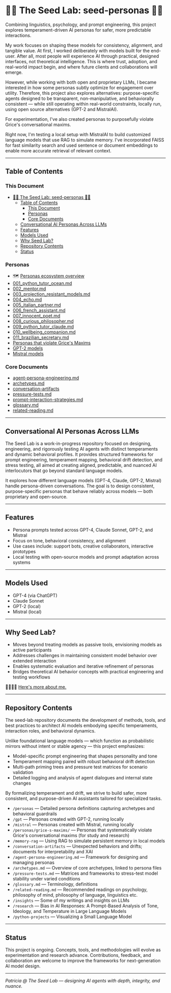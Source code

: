 # 👩‍🎨 The Seed Lab: seed-personas 👷‍♀️

Combining linguistics, psychology, and prompt engineering, this project explores temperament-driven AI personas for safer, more predictable interactions.

My work focuses on shaping these models for consistency, alignment, and tangible value. At first, I worked deliberately with models built for the end-user. After all, most people will experience AI through practical, designed interfaces, not theoretical intelligence. This is where trust, adoption, and real-world impact begin, and where future clients and collaborations will emerge.

However, while working with both open and proprietary LLMs, I became interested in how some personas subtly optimize for engagement over utility. Therefore, this project also explores alternatives: purpose-specific agents designed to be transparent, non-manipulative, and behaviorally consistent — while still operating within real-world constraints, locally run, using open source alternatives (GPT-2 and MistralAI).

For experimentation, I've also created personas to purposefully violate Grice's conversational maxims.

Right now, I'm testing a local setup with MistralAI to build customized language models that use RAG to simulate memory. I've incorporated FAISS for fast similarity search and used sentence or document embeddings to enable more accurate retrieval of relevant context.

---

## Table of Contents

### This Document

- [👩‍🎨 The Seed Lab: seed-personas 👷‍♀️](#-the-seed-lab-seed-personas-️)
  - [Table of Contents](#table-of-contents)
    - [This Document](#this-document)
    - [Personas](#personas)
    - [Core Documents](#core-documents)
  - [Conversational AI Personas Across LLMs](#conversational-ai-personas-across-llms)
  - [Features](#features)
  - [Models Used](#models-used)
  - [Why Seed Lab?](#why-seed-lab)
  - [Repository Contents](#repository-contents)
  - [Status](#status)

### Personas

- 🗺️ [Personas ecosystem overview](llm-society.md)
- [001_python_tutor_ocean.md](personas/001_python_tutor_ocean.md)
- [002_mentor.md](personas/002_mentor.md)
- [003_projection_resistant_models.md](personas/003_projection_resistant_models.md)
- [004_echo.md](personas/004_echo.md)
- [005_italian_partner.md](personas/005_italian_conversation_partner.md)
- [006_french_assistant.md](personas/006_french_teaching_assistant.md)
- [007_innocent_poet.md](personas/007_innocent_poet.md)
- [008_curious_philosopher.md](personas/008_curious_philosopher.md)
- [009_python_tutor_claude.md](personas/009_python_tutor_claude.md)
- [010_wellbeing_companion.md](personas/010_wellbeing_companion.md)
- [011_brazilian_secretary.md](personas/011_brazilian_secretary.md)
- [Personas that violate Grice's Maxims](./personas/grice-s-maxims/README.md)
- [GPT-2 models](gpt2/README.md)
- [Mistral models](mistral/README.md)

### Core Documents

- [agent-persona-engineering.md](agent-persona-engineering.md)
- [archetypes.md](archetypes.md)
- [conversation-artifacts](conversation-artifacts/README.md)
- [pressure-tests.md](pressure-tests.md)
- [prompt-interaction-strategies.md](prompt-interaction-strategies.md)
- [glossary.md](glossary.md)
- [related-reading.md](related-reading.md)

---

## Conversational AI Personas Across LLMs

The Seed Lab is a work-in-progress repository focused on designing, engineering, and rigorously testing AI agents with distinct temperaments and dynamic behavioral profiles. It provides structured frameworks for prompt engineering, temperament mapping, behavioral drift detection, and stress testing, all aimed at creating aligned, predictable, and nuanced AI interlocutors that go beyond standard language models.

It explores how different language models (GPT-4, Claude, GPT-2, Mistral) handle persona-driven conversations. The goal is to design consistent, purpose-specific personas that behave reliably across models — both proprietary and open-source.

---

## Features

- Persona prompts tested across GPT-4, Claude Sonnet, GPT-2, and Mistral
- Focus on tone, behavioral consistency, and alignment
- Use cases include: support bots, creative collaborators, interactive prototypes
- Local testing with open-source models and prompt adaptation across systems

---

## Models Used

- GPT-4 (via ChatGPT)
- Claude Sonnet
- GPT-2 (local)
- Mistral (local)

---

## Why Seed Lab?

- Moves beyond treating models as passive tools, envisioning models as active participants
- Addresses challenges in maintaining consistent model behavior over extended interaction
- Enables systematic evaluation and iterative refinement of personas
- Bridges theoretical AI behavior concepts with practical engineering and testing workflows

👷‍♀️👩‍🎨 [Here's more about me.](https://github.com/patriciaschaffer/)

---

## Repository Contents

The seed-lab repository documents the development of methods, tools, and best practices to architect AI models embodying specific temperaments, interaction roles, and behavioral dynamics.

Unlike foundational language models — which function as probabilistic mirrors without intent or stable agency — this project emphasizes:

- Model-specific prompt engineering that shapes personality and tone
- Temperament mapping paired with robust behavioral drift detection
- Multi-path priming trees and pressure test matrices for scenario validation
- Detailed logging and analysis of agent dialogues and internal state changes

By formalizing temperament and drift, we strive to build safer, more consistent, and purpose-driven AI assistants tailored for specialized tasks.

- `/personas` — Detailed persona definitions capturing archetypes and behavioral guardrails
- `/gpt` — Personas created with GPT-2, running locally
- `/mistral` — Personas created with Mistral, running locally
- `/personas/grice-s-maxims/` — Personas that systematically violate Grice's conversational maxims (for study and research)
- `/memory-rag` — Using RAG to simulate persistent memory in local models
- `/conversation-artifacts` — Unexpected behaviors and drifts; documents for interpretability and XAI
- `/agent-persona-engineering.md` — Framework for designing and managing personas
- `/archetypes.md` — Overview of core archetypes, linked to persona files
- `/pressure-tests.md` — Matrices and frameworks to stress-test model stability under varied conditions
- `/glossary.md` — Terminology, definitions
- `/related-reading.md` — Recommended readings on psychology, philosophy of mind, philosophy of language, linguistics etc.
- `/insights` — Some of my writings and insights on LLMs
- `/research` — Bias in AI Responses: A Prompt-Based Analysis of Tone, Ideology, and Temperature in Large Language Models
- `/python-projects` — Visualizing a Small Language Model

---

## Status

This project is ongoing. Concepts, tools, and methodologies will evolve as experimentation and research advance. Contributions, feedback, and collaboration are welcome to improve the frameworks for next-generation AI model design.

---

_Patricia @ The Seed Lab — designing AI agents with depth, integrity, and nuance._
